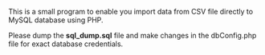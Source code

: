 This is a small program to enable you import data from CSV file directly to MySQL database using PHP. 

Please dump the **sql_dump.sql** file and make changes in the dbConfig.php file for exact database credentials.
